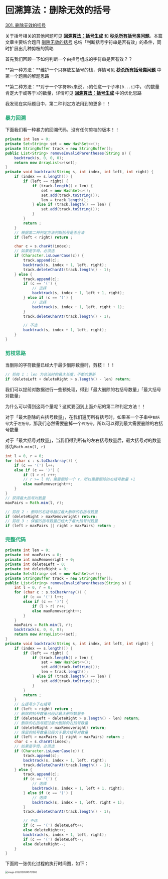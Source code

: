 # 回溯算法：删除无效的括号

[301. 删除无效的括号](https://leetcode-cn.com/problems/remove-invalid-parentheses/)



关于括号相关的其他问题可见 **[回溯算法：括号生成](./回溯算法：括号生成.html)** 和 **[秒杀所有括号类问题](./秒杀所有括号类问题.html)**。本篇文章主要结合题目 [删除无效的括号](https://leetcode-cn.com/problems/remove-invalid-parentheses/) 总结「判断括号字符串是否有效」的条件，同时扩展出几种剪枝的策略

首先我们回顾一下如何判断一个由括号组成的字符串是否有效？？

**第一种方法：**维护一个只存放左括号的栈，详情可见 **[秒杀所有括号类问题](./秒杀所有括号类问题.html)** 中第一个题目的解题思路

**第二种方法：**对于一个字符串`s`来说，`s`的任意一个子串`[0...i]`中，`(`的数量肯定大于或等于`)`的数量，详情可见 **[回溯算法：括号生成](./回溯算法：括号生成.html)** 中的优化思路

我发现在实际题目中，第二种判定方法用到的更多！！

### <font color=#1FA774>暴力回溯</font>

下面我们看一种暴力的回溯代码，没有任何剪枝的版本！！

```java
private int len = 0;
private Set<String> set = new HashSet<>();
private StringBuffer track = new StringBuffer();
public List<String> removeInvalidParentheses(String s) {
    backtrack(s, 0, 0, 0);
    return new ArrayList<>(set);
}
private void backtrack(String s, int index, int left, int right) {
    if (index == s.length()) {
        if (left == right) {
            if (track.length() > len) {
                set = new HashSet<>();
                set.add(track.toString());
                len = track.length();
            } else if (track.length() == len) {
                set.add(track.toString());
            }
        }
        return ;
    }
    // 根据第二种判定方法判断括号是否合法
    if (left < right) return ;

    char c = s.charAt(index);
    // 如果是字母，必须选
    if (Character.isLowerCase(c)) {
        track.append(c);
        backtrack(s, index + 1, left, right);
        track.deleteCharAt(track.length() - 1);
    } else {
        track.append(c);
        if (c == '(') {
            // 选择
            backtrack(s, index + 1, left + 1, right);
        } else if (c == ')') {
            // 选择
            backtrack(s, index + 1, left, right + 1);
        }
        track.deleteCharAt(track.length() - 1);

        // 不选
        backtrack(s, index + 1, left, right);
    }
}
```

### <font color=#1FA774>剪枝思路</font>

当删除的字符数量已经大于最少删除数量时，剪枝！！！

```java
// 剪枝 1 : len 为合法时的最大长度，不断的更新
if (deleteLeft + deleteRight > s.length() - len) return;
```

我们可以提前对数据进行一些预处理，得到「最大删除的右括号数量」「最大括号对数量」

为什么可以得到这两个量呢？这就要回到上面介绍的第二种判定方法！！

对于「最大删除的右括号数量」，在我们遍历所有括号时，如果某一个子串中`右括号`大于`左括号`，那我们必然需要删掉一个`右括号`，所以可以得到最大需要删除的右括号数量

对于「最大括号对数量」，当我们得到所有的左右括号数量后，最大括号对的数量即为`Math.min(l, r)`

```java
int l = 0, r = 0;
for (char c : s.toCharArray()) {
    if (c == '(') l++;
    else if (c == ')') {
        if (l > r) r++;
        // r >= l 时，需要删除一个 r，所以需要删除的右括号数量 +1
        else maxRemoveright++;
    }
}
// 获得最大括号对数量
maxPairs = Math.min(l, r);

// 剪枝 2 : 删除的右括号超过最大删除的右括号数量
if (deleteRight > maxRemoveright) return;
// 剪枝 3 : 保留的括号数量已经大于最大括号对数量
if (left > maxPairs || right > maxPairs) return ;
```

### <font color=#1FA774>完整代码</font>

```java
private int len = 0;
private int maxPairs = 0;
private int maxRemoveright = 0;
private int deleteLeft = 0;
private int deleteRight = 0;
private Set<String> set = new HashSet<>();;
private StringBuffer track = new StringBuffer();
public List<String> removeInvalidParentheses(String s) {
    int l = 0, r = 0;
    for (char c : s.toCharArray()) {
        if (c == '(') l++;
        else if (c == ')') {
            if (l > r) r++;
            else maxRemoveright++;
        }
    }
    maxPairs = Math.min(l, r);
    backtrack(s, 0, 0, 0);
    return new ArrayList<>(set);
}
private void backtrack(String s, int index, int left, int right) {
    if (index == s.length()) {
        if (left == right) {
            if (track.length() > len) {
                set = new HashSet<>();
                set.add(track.toString());
                len = track.length();
            } else if (track.length() == len) {
                set.add(track.toString());
            }
        }
        return ;
    }
    // 左括号少于右括号
    if (left < right) return ;
    // 删除的括号数量已经比最大删除数量多
    if (deleteLeft + deleteRight > s.length() - len) return;
    // 删除的右括号超过最大删除的右括号数量
    if (deleteRight > maxRemoveright) return;
    // 保留的括号数量已经大于最大括号对数量
    if (left > maxPairs || right > maxPairs) return ;
    char c = s.charAt(index);
    // 如果是字母，必须选
    if (Character.isLowerCase(c)) {
        track.append(c);
        backtrack(s, index + 1, left, right);
        track.deleteCharAt(track.length() - 1);
    } else {
        track.append(c);
        if (c == '(') {
            // 选择
            backtrack(s, index + 1, left + 1, right);
        } else if (c == ')') {
            // 选择
            backtrack(s, index + 1, left, right + 1);
        }
        track.deleteCharAt(track.length() - 1);

        // 不选
        if (c == '(') deleteLeft++;
        else deleteRight++;
        backtrack(s, index + 1, left, right);
        if (c == '(') deleteLeft--;
        else deleteRight--;
    }
}
```

下面附一张优化过程的执行时间图，如下：

<img src="https://cdn.jsdelivr.net/gh/LFool/image-hosting@master/20220505/1457011651733821WxUZJuimage-20220505145701860.png" alt="image-20220505145701860" style="zoom:50%;" />
